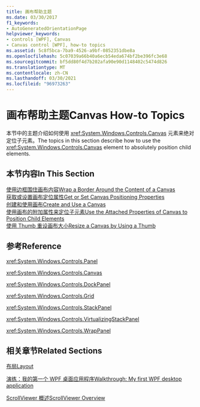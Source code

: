 ```yaml
---
title: 画布帮助主题
ms.date: 03/30/2017
f1_keywords:
- AutoGeneratedOrientationPage
helpviewer_keywords:
- controls [WPF], Canvas
- Canvas control [WPF], how-to topics
ms.assetid: 5c8f5bca-7ba9-4526-a9bf-0852351dbe8a
ms.openlocfilehash: 5c07039a66b40a6ecb54eda674bf2be396fc3e68
ms.sourcegitcommit: bf5dd80f4d7b202afa90e90d1148402c5474d826
ms.translationtype: MT
ms.contentlocale: zh-CN
ms.lasthandoff: 03/30/2021
ms.locfileid: "96973263"
---
```

# <a name="canvas-how-to-topics"></a><span data-ttu-id="cc0e6-102">画布帮助主题</span><span class="sxs-lookup"><span data-stu-id="cc0e6-102">Canvas How-to Topics</span></span>
<span data-ttu-id="cc0e6-103">本节中的主题介绍如何使用 <xref:System.Windows.Controls.Canvas> 元素来绝对定位子元素。</span><span class="sxs-lookup"><span data-stu-id="cc0e6-103">The topics in this section describe how to use the <xref:System.Windows.Controls.Canvas> element to absolutely position child elements.</span></span>  
  
## <a name="in-this-section"></a><span data-ttu-id="cc0e6-104">本节内容</span><span class="sxs-lookup"><span data-stu-id="cc0e6-104">In This Section</span></span>  
 [<span data-ttu-id="cc0e6-105">使用边框围住画布内容</span><span class="sxs-lookup"><span data-stu-id="cc0e6-105">Wrap a Border Around the Content of a Canvas</span></span>](how-to-wrap-a-border-around-the-content-of-a-canvas.md)  
 [<span data-ttu-id="cc0e6-106">获取或设置画布定位属性</span><span class="sxs-lookup"><span data-stu-id="cc0e6-106">Get or Set Canvas Positioning Properties</span></span>](how-to-get-or-set-canvas-positioning-properties.md)  
 [<span data-ttu-id="cc0e6-107">创建和使用画布</span><span class="sxs-lookup"><span data-stu-id="cc0e6-107">Create and Use a Canvas</span></span>](how-to-create-and-use-a-canvas.md)  
 [<span data-ttu-id="cc0e6-108">使用画布的附加属性来定位子元素</span><span class="sxs-lookup"><span data-stu-id="cc0e6-108">Use the Attached Properties of Canvas to Position Child Elements</span></span>](how-to-use-the-attached-properties-of-canvas-to-position-child-elements.md)  
 [<span data-ttu-id="cc0e6-109">使用 Thumb 重设画布大小</span><span class="sxs-lookup"><span data-stu-id="cc0e6-109">Resize a Canvas by Using a Thumb</span></span>](how-to-resize-a-canvas-by-using-a-thumb.md)  
  
## <a name="reference"></a><span data-ttu-id="cc0e6-110">参考</span><span class="sxs-lookup"><span data-stu-id="cc0e6-110">Reference</span></span>  
 <xref:System.Windows.Controls.Panel>  
  
 <xref:System.Windows.Controls.Canvas>  
  
 <xref:System.Windows.Controls.DockPanel>  
  
 <xref:System.Windows.Controls.Grid>  
  
 <xref:System.Windows.Controls.StackPanel>  
  
 <xref:System.Windows.Controls.VirtualizingStackPanel>  
  
 <xref:System.Windows.Controls.WrapPanel>  
  
## <a name="related-sections"></a><span data-ttu-id="cc0e6-111">相关章节</span><span class="sxs-lookup"><span data-stu-id="cc0e6-111">Related Sections</span></span>  
 [<span data-ttu-id="cc0e6-112">布局</span><span class="sxs-lookup"><span data-stu-id="cc0e6-112">Layout</span></span>](../advanced/layout.md)  
  
 [<span data-ttu-id="cc0e6-113">演练：我的第一个 WPF 桌面应用程序</span><span class="sxs-lookup"><span data-stu-id="cc0e6-113">Walkthrough: My first WPF desktop application</span></span>](../getting-started/walkthrough-my-first-wpf-desktop-application.md)  
  
 [<span data-ttu-id="cc0e6-114">ScrollViewer 概述</span><span class="sxs-lookup"><span data-stu-id="cc0e6-114">ScrollViewer Overview</span></span>](scrollviewer-overview.md)
